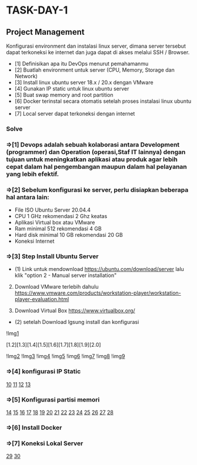# TASK-DAY-1


## Project Management

Konfigurasi environment dan instalasi linux server, dimana server tersebut dapat terkoneksi ke internet dan juga dapat di akses melalui SSH / Browser.



- [1] Definisikan apa itu DevOps menurut pemahamanmu
- [2] Buatlah environment untuk server (CPU, Memory, Storage dan Network)
- [3] Install linux ubuntu server 18.x / 20.x dengan VMware
- [4] Gunakan IP static untuk linux ubuntu server
- [5] Buat swap memory and root partition
- [6] Docker terinstal secara otomatis setelah proses instalasi linux ubuntu server
- [7] Local server dapat terkoneksi dengan internet

### Solve ###


### =>[1]  Devops adalah sebuah kolaborasi antara Development (programmer) dan Operation (operasi,Staf IT lainnya) dengan tujuan untuk meningkatkan aplikasi atau produk agar lebih cepat dalam hal pengembangan maupun dalam hal pelayanan yang lebih efektif.

### =>[2] Sebelum konfigurasi ke server, perlu disiapkan beberapa hal antara lain:
- File ISO Ubuntu Server 20.04.4
- CPU 1 GHz rekomendasi 2 Ghz keatas
- Aplikasi Virtual box atau VMware
- Ram minimal 512 rekomendasi 4 GB
- Hard disk minimal 10 GB rekomendasi 20 GB
- Koneksi Internet

### =>[3] Step Install Ubuntu Server

- (1) Link untuk mendownload https://ubuntu.com/download/server lalu klik "option 2 - Manual server installation"

2. Download VMware terlebih dahulu https://www.vmware.com/products/workstation-player/workstation-player-evaluation.html 

3. Download Virtual Box
https://www.virtualbox.org/

- (2) setelah Download lgsung install dan konfigurasi

!Img[1](/assets/1.1.png)
 
[1.2][1.3][1.4][1.5][1.6][1.7][1.8][1.9][2.0]


!Img[2](/assets/1.2.png)
!Img[3](/assets/1.3.png)
!img[4](/assets/1.4.png)
!img[5](/assets/1.5.png)
!img[6](/assets/1.6.png)
!img[7](/assets/1.8.png)
!img[8](/assets/1.9.png)
!img[9](/assets/2.0.png)


### =>[4] konfigurasi IP Static

[10](assets/2.1.png)
[11](/assets/2.2.png)
[12](/assets/2.3.png)
[13](/assets/2.4.png)

### =>[5] Konfigurasi partisi memori

[14](/assets/2.5.png)
[15](/assets/2.6.png)
[16](/assets/3.0.png)
[17](/assets/3.1.png)
[18](/assets/3.2.png)
[19](/assets/3.4.png)
[20](/assets/3.5.png)
[21](/assets/3.6.png)
[22](/assets/3.7.png)
[23](/assets/3.8.png)
[24](/assets/3.9.png)
[25](/assets/3.91.png)
[26](/assets/3.92.png)
[27](/assets/3.93.png)
[28](/assets/3.94.png)

### =>[6] Install Docker



### =>[7] Koneksi Lokal Server 

[29](/assets/4.0.png)
[30](/assets/4.1.png)
